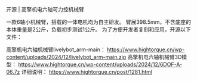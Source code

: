 开源 | 高擎机电六轴可力控机械臂

一款6轴小机械臂，搭载的一体电机均为自主研发。
臂展398.5mm，不含底座的本体重量是2公斤，负载初步测试1公斤。
为了方便开发者复刻和应用，开源以下文件：

高擎机电六轴机械臂livelybot_arm-main：
https://www.hightorque.cn/wp-content/uploads/2024/12/livelybot_arm-main.zip
高擎机电六轴机械臂3D模型：
https://www.hightorque.cn/wp-content/uploads/2024/12/6DOF-A-06.7z
详细说明：
https://www.hightorque.cn/post/1281.html

